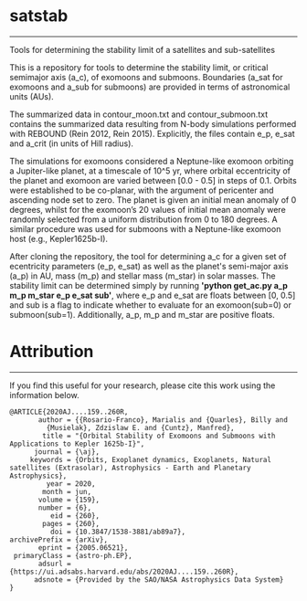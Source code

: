 # satstab
--------
Tools for determining the stability limit of a satellites and sub-satellites

This is a repository for tools to determine the stability limit, or critical semimajor axis (a_c), of exomoons and submoons. Boundaries (a_sat for exomoons and a_sub for submoons) are provided in terms of astronomical units (AUs). 

The summarized data in contour_moon.txt and contour_submoon.txt contains the summarized data resulting from N-body simulations performed with REBOUND (Rein 2012, Rein 2015). Explicitly, the files contain e_p, e_sat and a_crit (in units of Hill radius). 

The simulations for exomoons considered a Neptune-like exomoon orbiting a Jupiter-like planet, at a timescale of 10^5 yr, where orbital eccentricity of the planet and exomoon are varied between [0.0 - 0.5] in steps of 0.1. Orbits were established to be co-planar, with the argument of pericenter and ascending node set to zero. The planet is given an initial mean anomaly of 0 degrees, whilst for the exomoon’s 20 values of initial mean anomaly were randomly selected from a uniform distribution from 0 to 180 degrees. A similar procedure was used for submoons with a Neptune-like exomoon host (e.g., Kepler1625b-I). 

After cloning the repository, the tool for determining a_c for a given set of ecentricity parameters (e_p, e_sat) as well as the planet's semi-major axis (a_p) in AU, mass (m_p) and stellar mass (m_star) in solar masses. The stability limit can be determined simply by running **'python get_ac.py a_p m_p m_star e_p e_sat sub'**, where e_p and e_sat are floats between [0, 0.5] and sub is a flag to indicate whether to evaluate for an exomoon(sub=0) or submoon(sub=1). Additionally, a_p, m_p and m_star are positive floats.

# Attribution
--------
If you find this useful for your research, please cite this work using the information below. 

```
@ARTICLE{2020AJ....159..260R,
       author = {{Rosario-Franco}, Marialis and {Quarles}, Billy and
         {Musielak}, Zdzislaw E. and {Cuntz}, Manfred},
        title = "{Orbital Stability of Exomoons and Submoons with Applications to Kepler 1625b-I}",
      journal = {\aj},
     keywords = {Orbits, Exoplanet dynamics, Exoplanets, Natural satellites (Extrasolar), Astrophysics - Earth and Planetary Astrophysics},
         year = 2020,
        month = jun,
       volume = {159},
       number = {6},
          eid = {260},
        pages = {260},
          doi = {10.3847/1538-3881/ab89a7},
archivePrefix = {arXiv},
       eprint = {2005.06521},
 primaryClass = {astro-ph.EP},
       adsurl = {https://ui.adsabs.harvard.edu/abs/2020AJ....159..260R},
      adsnote = {Provided by the SAO/NASA Astrophysics Data System}
}

```
